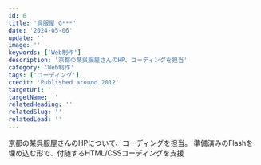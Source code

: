 ```yaml
---
id: 6
title: '呉服屋 G***'
date: '2024-05-06'
update: ''
image: ''
keywords: ['Web制作']
description: '京都の某呉服屋さんのHP、コーディングを担当'
category: 'Web制作'
tags: ['コーディング']
credit: 'Published around 2012'
targetUri: ''
targetName: ''
relatedHeading: ''
relatedSlug: ''
relatedLead: ''
---
```

京都の某呉服屋さんのHPについて、コーディングを担当。
準備済みのFlashを埋め込む形で、付随するHTML/CSSコーディングを支援